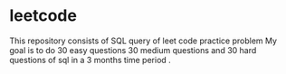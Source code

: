 # leetcode
This repository consists of SQL query of leet code practice problem 
My goal is to do 30 easy questions 30 medium questions and 30 hard questions of sql in a 3 months time period .
